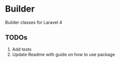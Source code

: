 Builder
======
Builder classes for Laravel 4

TODOs
-----
1. Add tests
2. Update Readme with guide on how to use package
